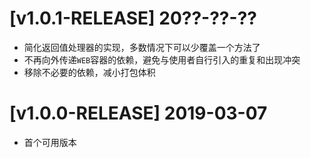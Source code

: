 # [v1.0.1-RELEASE] 20??-??-??
* 简化返回值处理器的实现，多数情况下可以少覆盖一个方法了
* 不再向外传递`WEB`容器的依赖，避免与使用者自行引入的重复和出现冲突
* 移除不必要的依赖，减小打包体积

# [v1.0.0-RELEASE] 2019-03-07
* 首个可用版本
